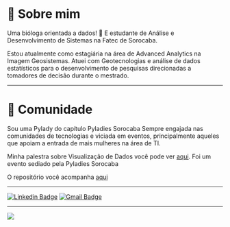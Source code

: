 


# :speech_balloon: Sobre mim

Uma bióloga orientada a dados! 🎲 E estudante de Análise e Desenvolvimento de Sistemas na Fatec de Sorocaba.

Estou atualmente como estagiária na área de Advanced Analytics na Imagem Geosistemas.  Atuei com Geotecnologias e análise de dados estatísticos para o desenvolvimento de pesquisas direcionadas a tomadores de decisão durante o mestrado.

---
# :raising_hand:  Comunidade

Sou uma Pylady do capítulo Pyladies Sorocaba
Sempre engajada nas comunidades de tecnologias e viciada em eventos, principalmente aqueles que apoiam a entrada de mais mulheres na área de TI.

Minha palestra sobre Visualização de Dados você pode ver [aqui](https://www.youtube.com/watch?v=RG6sSyjhO7U). Foi um evento sediado pela Pyladies Sorocaba

O repositório você acompanha [aqui](https://github.com/KyraPires/Visualizacao_Dados_Intro)

---

[![Linkedin Badge](https://img.shields.io/badge/-Valquiria-blue?style=flat-square&logo=Linkedin&logoColor=white&link=https://www.linkedin.com/in/valquiriapires01/)](https://www.linkedin.com/in/valquiriapires01/)
[![Gmail Badge](https://img.shields.io/badge/-pires.vro@gmail.com-c14438?style=flat-square&logo=Gmail&logoColor=white&link=mailto:pires.vro@gmail.com)](mailto:pires.vro@gmail.com)

---
![](https://komarev.com/ghpvc/?username=KyraPires&color=green)
